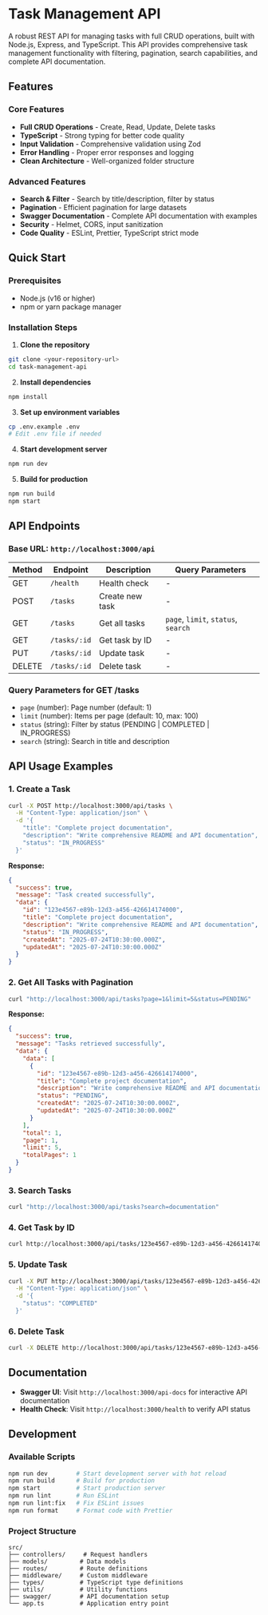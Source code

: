 # Task Management API

A robust REST API for managing tasks with full CRUD operations, built with Node.js, Express, and TypeScript. This API provides comprehensive task management functionality with filtering, pagination, search capabilities, and complete API documentation.

## Features

### Core Features
- **Full CRUD Operations** - Create, Read, Update, Delete tasks
- **TypeScript** - Strong typing for better code quality
- **Input Validation** - Comprehensive validation using Zod
- **Error Handling** - Proper error responses and logging
- **Clean Architecture** - Well-organized folder structure

### Advanced Features
- **Search & Filter** - Search by title/description, filter by status
- **Pagination** - Efficient pagination for large datasets
- **Swagger Documentation** - Complete API documentation with examples
- **Security** - Helmet, CORS, input sanitization
- **Code Quality** - ESLint, Prettier, TypeScript strict mode

## Quick Start

### Prerequisites
- Node.js (v16 or higher)
- npm or yarn package manager

### Installation Steps

1. **Clone the repository**
```bash
git clone <your-repository-url>
cd task-management-api
```

2. **Install dependencies**
```bash
npm install
```

3. **Set up environment variables**
```bash
cp .env.example .env
# Edit .env file if needed
```

4. **Start development server**
```bash
npm run dev
```

5. **Build for production**
```bash
npm run build
npm start
```

## API Endpoints

### Base URL: `http://localhost:3000/api`

| Method | Endpoint | Description | Query Parameters |
|--------|----------|-------------|------------------|
| GET | `/health` | Health check | - |
| POST | `/tasks` | Create new task | - |
| GET | `/tasks` | Get all tasks | `page`, `limit`, `status`, `search` |
| GET | `/tasks/:id` | Get task by ID | - |
| PUT | `/tasks/:id` | Update task | - |
| DELETE | `/tasks/:id` | Delete task | - |

### Query Parameters for GET /tasks
- `page` (number): Page number (default: 1)
- `limit` (number): Items per page (default: 10, max: 100)
- `status` (string): Filter by status (PENDING | COMPLETED | IN_PROGRESS)
- `search` (string): Search in title and description

## API Usage Examples

### 1. Create a Task
```bash
curl -X POST http://localhost:3000/api/tasks \
  -H "Content-Type: application/json" \
  -d '{
    "title": "Complete project documentation",
    "description": "Write comprehensive README and API documentation",
    "status": "IN_PROGRESS"
  }'
```

**Response:**
```json
{
  "success": true,
  "message": "Task created successfully",
  "data": {
    "id": "123e4567-e89b-12d3-a456-426614174000",
    "title": "Complete project documentation",
    "description": "Write comprehensive README and API documentation",
    "status": "IN_PROGRESS",
    "createdAt": "2025-07-24T10:30:00.000Z",
    "updatedAt": "2025-07-24T10:30:00.000Z"
  }
}
```

### 2. Get All Tasks with Pagination
```bash
curl "http://localhost:3000/api/tasks?page=1&limit=5&status=PENDING"
```

**Response:**
```json
{
  "success": true,
  "message": "Tasks retrieved successfully",
  "data": {
    "data": [
      {
        "id": "123e4567-e89b-12d3-a456-426614174000",
        "title": "Complete project documentation",
        "description": "Write comprehensive README and API documentation",
        "status": "PENDING",
        "createdAt": "2025-07-24T10:30:00.000Z",
        "updatedAt": "2025-07-24T10:30:00.000Z"
      }
    ],
    "total": 1,
    "page": 1,
    "limit": 5,
    "totalPages": 1
  }
}
```

### 3. Search Tasks
```bash
curl "http://localhost:3000/api/tasks?search=documentation"
```

### 4. Get Task by ID
```bash
curl http://localhost:3000/api/tasks/123e4567-e89b-12d3-a456-426614174000
```

### 5. Update Task
```bash
curl -X PUT http://localhost:3000/api/tasks/123e4567-e89b-12d3-a456-426614174000 \
  -H "Content-Type: application/json" \
  -d '{
    "status": "COMPLETED"
  }'
```

### 6. Delete Task
```bash
curl -X DELETE http://localhost:3000/api/tasks/123e4567-e89b-12d3-a456-426614174000
```

## Documentation

- **Swagger UI**: Visit `http://localhost:3000/api-docs` for interactive API documentation
- **Health Check**: Visit `http://localhost:3000/health` to verify API status

## Development

### Available Scripts
```bash
npm run dev        # Start development server with hot reload
npm run build      # Build for production
npm start          # Start production server
npm run lint       # Run ESLint
npm run lint:fix   # Fix ESLint issues
npm run format     # Format code with Prettier
```

### Project Structure
```
src/
├── controllers/     # Request handlers
├── models/         # Data models
├── routes/         # Route definitions
├── middleware/     # Custom middleware
├── types/          # TypeScript type definitions
├── utils/          # Utility functions
├── swagger/        # API documentation setup
└── app.ts          # Application entry point
```
